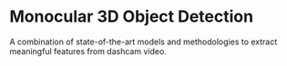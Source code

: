 # Monocular 3D Object Detection
A combination of state-of-the-art models and methodologies to extract meaningful features from dashcam video.
